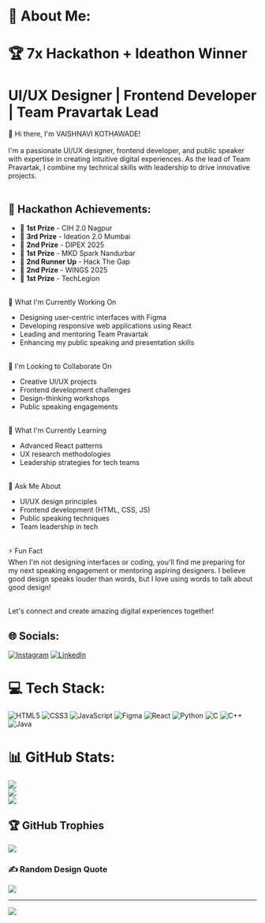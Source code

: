 # 💫 About Me:
# 🏆 7x Hackathon + Ideathon Winner 
# UI/UX Designer | Frontend Developer | Team Pravartak Lead
👋 Hi there, I'm VAISHNAVI KOTHAWADE!<br><br>
I'm a passionate UI/UX designer, frontend developer, and public speaker with expertise in creating intuitive digital experiences. As the lead of Team Pravartak, I combine my technical skills with leadership to drive innovative projects.<br><br>

## 🏅 Hackathon Achievements:
- 🥇 **1st Prize** - CIH 2.0 Nagpur
- 🥉 **3rd Prize** - Ideation 2.0 Mumbai
- 🥈 **2nd Prize** - DIPEX 2025
- 🥇 **1st Prize** - MKD Spark Nandurbar
- 🥉 **2nd Runner Up** - Hack The Gap
- 🥈 **2nd Prize** - WINGS 2025
- 🥇 **1st Prize** - TechLegion<br><br>

🔭 What I'm Currently Working On<br>
- Designing user-centric interfaces with Figma<br>
- Developing responsive web applications using React<br>
- Leading and mentoring Team Pravartak<br>
- Enhancing my public speaking and presentation skills<br><br>

👯 I'm Looking to Collaborate On<br>
- Creative UI/UX projects<br>
- Frontend development challenges<br>
- Design-thinking workshops<br>
- Public speaking engagements<br><br>

🌱 What I'm Currently Learning<br>
- Advanced React patterns<br>
- UX research methodologies<br>
- Leadership strategies for tech teams<br><br>

💬 Ask Me About<br>
- UI/UX design principles<br>
- Frontend development (HTML, CSS, JS)<br>
- Public speaking techniques<br>
- Team leadership in tech<br><br>

⚡ Fun Fact<br>
When I'm not designing interfaces or coding, you'll find me preparing for my next speaking engagement or mentoring aspiring designers. I believe good design speaks louder than words, but I love using words to talk about good design!<br><br>

Let's connect and create amazing digital experiences together!

## 🌐 Socials:
[![Instagram](https://img.shields.io/badge/Instagram-%23E4405F.svg?logo=Instagram&logoColor=white)](https://www.instagram.com/_vaishnavi_kothawade_) 
[![LinkedIn](https://img.shields.io/badge/LinkedIn-%230077B5.svg?logo=linkedin&logoColor=white)](https://www.linkedin.com/in/vaishnavi-kothawade-030627310/) 

# 💻 Tech Stack:
![HTML5](https://img.shields.io/badge/html5-%23E34F26.svg?style=for-the-badge&logo=html5&logoColor=white) 
![CSS3](https://img.shields.io/badge/css3-%231572B6.svg?style=for-the-badge&logo=css3&logoColor=white) 
![JavaScript](https://img.shields.io/badge/javascript-%23323330.svg?style=for-the-badge&logo=javascript&logoColor=%23F7DF1E) 
![Figma](https://img.shields.io/badge/figma-%23F24E1E.svg?style=for-the-badge&logo=figma&logoColor=white) 
![React](https://img.shields.io/badge/react-%2320232a.svg?style=for-the-badge&logo=react&logoColor=%2361DAFB) 
![Python](https://img.shields.io/badge/python-3670A0?style=for-the-badge&logo=python&logoColor=ffdd54) 
![C](https://img.shields.io/badge/c-%2300599C.svg?style=for-the-badge&logo=c&logoColor=white) 
![C++](https://img.shields.io/badge/c++-%2300599C.svg?style=for-the-badge&logo=c%2B%2B&logoColor=white) 
![Java](https://img.shields.io/badge/java-%23ED8B00.svg?style=for-the-badge&logo=openjdk&logoColor=white)

# 📊 GitHub Stats:
![](https://github-readme-stats.vercel.app/api?username=VaishnaviKothawade&theme=dark&hide_border=false&include_all_commits=false&count_private=false)<br/>
![](https://github-readme-streak-stats.herokuapp.com/?user=VaishnaviKothawade&theme=dark&hide_border=false)<br/>
![](https://github-readme-stats.vercel.app/api/top-langs/?username=VaishnaviKothawade&theme=dark&hide_border=false&include_all_commits=false&count_private=false&layout=compact)

## 🏆 GitHub Trophies
![](https://github-profile-trophy.vercel.app/?username=VaishnaviKothawade&theme=radical&no-frame=false&no-bg=true&margin-w=4)

### ✍️ Random Design Quote
![](https://quotes-github-readme.vercel.app/api?type=horizontal&theme=radical)

---
[![](https://visitcount.itsvg.in/api?id=VaishnaviKothawade&icon=0&color=0)](https://visitcount.itsvg.in)
